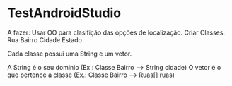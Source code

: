 # TestAndroidStudio

A fazer:
Usar  OO para clasifição das opções de localização.
Criar Classes:
Rua
Bairro
Cidade
Estado

Cada classe possui uma String e um vetor.

A String é o seu dominio (Ex.: Classe Bairro --> String cidade)
O vetor é o que pertence a classe (Ex.: Classe Bairro --> Ruas[] ruas)
